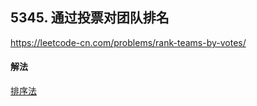 ## 5345. 通过投票对团队排名

https://leetcode-cn.com/problems/rank-teams-by-votes/


#### 解法  

[排序法](_1.py)

